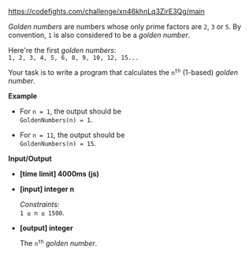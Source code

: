 https://codefights.com/challenge/xn46khnLq3ZirE3Qg/main
<p><em>Golden numbers</em> are numbers whose only prime factors are <code>2</code>, <code>3</code> or <code>5</code>. By convention, <code>1</code> is also considered to be a <em>golden number</em>.</p>
<p>Here're the first <em>golden numbers</em>:<br>
<code>1, 2, 3, 4, 5, 6, 8, 9, 10, 12, 15...</code></p>
<p>Your task is to write a program that calculates the <code>n<sup>th</sup></code> (1-based) <em>golden number</em>.</p>
<p><strong>Example</strong></p>
<ul>
<li>
<p>For <code>n = 1</code>, the output should be<br>
<code>GoldenNumbers(n) = 1</code>.</p>
</li>
<li>
<p>For <code>n = 11</code>, the output should be<br>
<code>GoldenNumbers(n) = 15</code>.</p>
</li>
</ul>
<p><strong>Input/Output</strong></p>
<ul>
<li><strong>[time limit] 4000ms (js)</strong></li>
</ul>
<ul>
<li>
<p><strong>[input] integer n</strong></p>
<p><em>Constraints:</em><br>
<code>1 ≤ n ≤ 1500</code>.</p>
</li>
<li>
<p><strong>[output] integer</strong></p>
<p>The <code>n<sup>th</sup></code> <em>golden number</em>.</p>
</li>
</ul>
